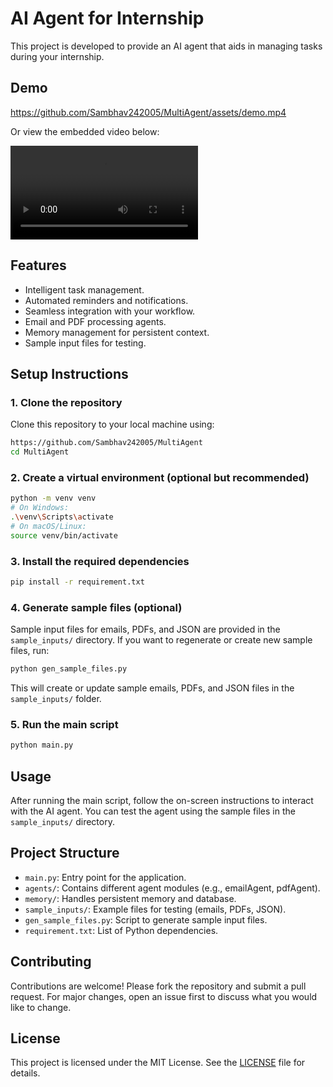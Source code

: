 # AI Agent for Internship

This project is developed to provide an AI agent that aids in managing tasks during your internship.  

## Demo

https://github.com/Sambhav242005/MultiAgent/assets/demo.mp4

Or view the embedded video below:

![Demo Video](assets/demo.mp4)

## Features
- Intelligent task management.
- Automated reminders and notifications.
- Seamless integration with your workflow.
- Email and PDF processing agents.
- Memory management for persistent context.
- Sample input files for testing.

## Setup Instructions

### 1. Clone the repository
Clone this repository to your local machine using:
```sh
https://github.com/Sambhav242005/MultiAgent
cd MultiAgent
```

### 2. Create a virtual environment (optional but recommended)
```sh
python -m venv venv
# On Windows:
.\venv\Scripts\activate
# On macOS/Linux:
source venv/bin/activate
```

### 3. Install the required dependencies
```sh
pip install -r requirement.txt
```

### 4. Generate sample files (optional)
Sample input files for emails, PDFs, and JSON are provided in the `sample_inputs/` directory. If you want to regenerate or create new sample files, run:
```sh
python gen_sample_files.py
```
This will create or update sample emails, PDFs, and JSON files in the `sample_inputs/` folder.

### 5. Run the main script
```sh
python main.py
```

## Usage
After running the main script, follow the on-screen instructions to interact with the AI agent. You can test the agent using the sample files in the `sample_inputs/` directory.

## Project Structure
- `main.py`: Entry point for the application.
- `agents/`: Contains different agent modules (e.g., emailAgent, pdfAgent).
- `memory/`: Handles persistent memory and database.
- `sample_inputs/`: Example files for testing (emails, PDFs, JSON).
- `gen_sample_files.py`: Script to generate sample input files.
- `requirement.txt`: List of Python dependencies.

## Contributing
Contributions are welcome! Please fork the repository and submit a pull request. For major changes, open an issue first to discuss what you would like to change.

## License
This project is licensed under the MIT License. See the [LICENSE](LICENSE) file for details.

